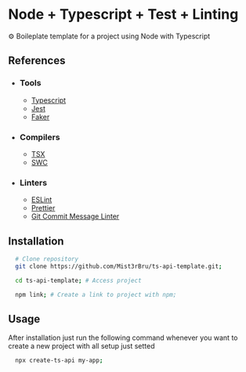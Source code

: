# Node + Typescript + Test + Linting

⚙ Boileplate template for a project using Node with Typescript

## References

- ### Tools
  - [Typescript](https://www.typescriptlang.org/)
  - [Jest](https://jestjs.io/)
  - [Faker](https://fakerjs.dev/)
- ### Compilers
  - [TSX](https://github.com/esbuild-kit/tsx)
  - [SWC](https://swc.rs/)
- ### Linters
  - [ESLint](https://eslint.org/)
  - [Prettier](https://prettier.io/)
  - [Git Commit Message Linter](https://github.com/legend80s/commit-msg-linter)

## Installation

```bash
  # Clone repository
  git clone https://github.com/Mist3rBru/ts-api-template.git;

  cd ts-api-template; # Access project

  npm link; # Create a link to project with npm;
```

## Usage

After installation just run the following command whenever you want to create a new project with all setup just setted

```bash
  npx create-ts-api my-app;
```
